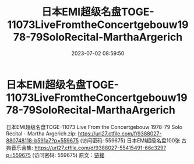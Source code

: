 ﻿---
title: 日本EMI超级名盘TOGE-11073LiveFromtheConcertgebouw1978-79SoloRecital-MarthaArgerich
date: 2023-07-02 08:59:50
categories: 古典音乐、新世纪、纯音雅乐
tags: 纯音雅乐
---
# 日本EMI超级名盘TOGE-11073LiveFromtheConcertgebouw1978-79SoloRecital-MarthaArgerich

日本EMI超级名盘TOGE-11073 Live From the
Concertgebouw 1978-79 Solo Recital - Martha Argerich.zip: https://url27.ctfile.com/f/9388027-880748118-b591a7?p=559675
(访问密码: 559675)
日本EMI超级名盘100张 古典音乐合集: https://url27.ctfile.com/d/9388027-55415491-66c329?p=559675
(访问密码: 559675)
原文：[链接](https://blog.sina.com.cn/s/blog_1647c7e76010312j5.html)